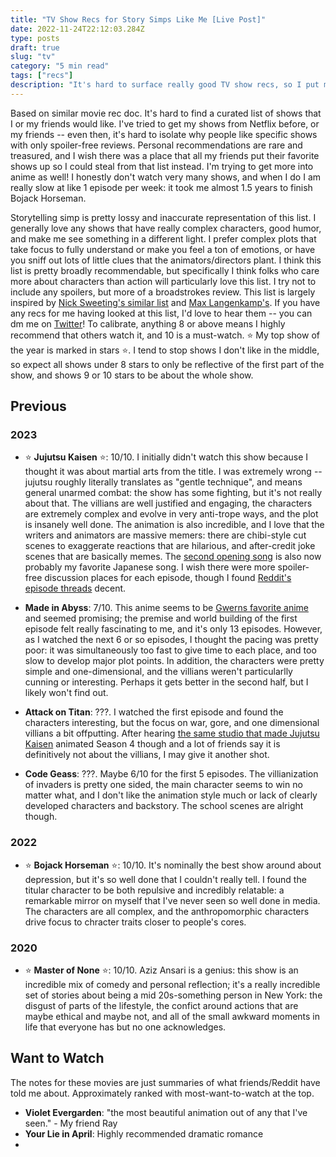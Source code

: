 ```yaml
---
title: "TV Show Recs for Story Simps Like Me [Live Post]"
date: 2022-11-24T22:12:03.284Z
type: posts
draft: true
slug: "tv"
category: "5 min read"
tags: ["recs"]
description: "It's hard to surface really good TV show recs, so I put my favorites (and not-so-favorites) and upcoming shows in this live document!"
---
```


Based on similar movie rec doc. It's hard to find a curated list of shows that I or my friends would like. I've tried to get my shows from Netflix before, or my friends -- even then, it's hard to isolate why people like specific shows with only spoiler-free reviews. Personal recommendations are rare and treasured, and I wish there was a place that all my friends put their favorite shows up so I could steal from that list instead. I'm trying to get more into anime as well! I honestly don't watch very many shows, and when I do I am really slow at like 1 episode per week: it took me almost 1.5 years to finish Bojack Horseman.

Storytelling simp is pretty lossy and inaccurate representation of this list. I generally love any shows that have really complex characters, good humor, and make me see something in a different light. I prefer complex plots that take focus to fully understand or make you feel a ton of emotions, or have you sniff out lots of little clues that the animators/directors plant. I think this list is pretty broadly recommendable, but specifically I think folks who care more about characters than action will particularly love this list. I try not to include any spoilers, but more of a broadstrokes review. This list is largely inspired by [Nick Sweeting's similar list](https://docs.sweeting.me/s/movies-to-watch#Mindfuck) and [Max Langenkamp's](https://maxlangenkamp.me/). If you have any recs for me having looked at this list, I'd love to hear them -- you can dm me on [Twitter](https://twitter.com/yush_g/)! To calibrate, anything 8 or above means I highly recommend that others watch it, and 10 is a must-watch. ⭐ My top show of the year is marked in stars ⭐. I tend to stop shows I don't like in the middle, so expect all shows under 8 stars to only be reflective of the first part of the show, and shows 9 or 10 stars to be about the whole show.

## Previous

### 2023

- ⭐ **Jujutsu Kaisen** ⭐: 10/10. I initially didn't watch this show because I thought it was about martial arts from the title. I was extremely wrong -- jujutsu roughly literally translates as "gentle technique", and means general unarmed combat: the show has some fighting, but it's not really about that. The villians are well justified and engaging, the characters are extremely complex and evolve in very anti-trope ways, and the plot is insanely well done. The animation is also incredible, and I love that the writers and animators are massive memers: there are chibi-style cut scenes to exaggerate reactions that are hilarious, and after-credit joke scenes that are basically memes. The [second opening song](https://www.youtube.com/watch?v=TBQwlV5Wtas) is also now probably my favorite Japanese song. I wish there were more spoiler-free discussion places for each episode, though I found [Reddit's episode threads](https://www.reddit.com/comments/j412g2) decent.

- **Made in Abyss**: 7/10. This anime seems to be [Gwerns favorite anime](https://gwern.net/review/anime) and seemed promising; the premise and world building of the first episode felt really fascinating to me, and it's only 13 episodes. However, as I watched the next 6 or so episodes, I thought the pacing was pretty poor: it was simultaneously too fast to give time to each place, and too slow to develop major plot points. In addition, the characters were pretty simple and one-dimensional, and the villians weren't particularlly cunning or interesting. Perhaps it gets better in the second half, but I likely won't find out.

- **Attack on Titan**: ???. I watched the first episode and found the characters interesting, but the focus on war, gore, and one dimensional villians a bit offputting. After hearing [the same studio that made Jujutsu Kaisen](https://en.wikipedia.org/wiki/MAPPA) animated Season 4 though and a lot of friends say it is definitively not about the villians, I may give it another shot.

- **Code Geass**: ???. Maybe 6/10 for the first 5 episodes. The villianization of invaders is pretty one sided, the main character seems to win no matter what, and I don't like the animation style much or lack of clearly developed characters and backstory. The school scenes are alright though.

### 2022

- ⭐ **Bojack Horseman** ⭐: 10/10. It's nominally the best show around about depression, but it's so well done that I couldn't really tell. I found the titular character to be both repulsive and incredibly relatable: a remarkable mirror on myself that I've never seen so well done in media. The characters are all complex, and the anthropomorphic characters drive focus to chracter traits closer to people's cores.

### 2020

- ⭐ **Master of None** ⭐: 10/10. Aziz Ansari is a genius: this show is an incredible mix of comedy and personal reflection; it's a really incredible set of stories about being a mid 20s-something person in New York: the disgust of parts of the lifestyle, the confict around actions that are maybe ethical and maybe not, and all of the small awkward moments in life that everyone has but no one acknowledges.

## Want to Watch

The notes for these movies are just summaries of what friends/Reddit have told me about. Approximately ranked with most-want-to-watch at the top.

- **Violet Evergarden**: "the most beautiful animation out of any that I've seen." - My friend Ray
- **Your Lie in April**: Highly recommended dramatic romance
- <!-- Master Of None -->
  <!-- Blue Mountain State -->
